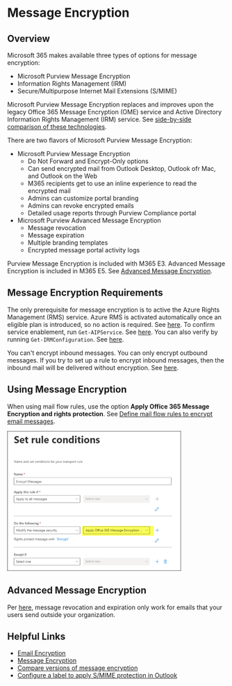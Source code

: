 # Message Encryption

## Overview

Microsoft 365 makes available three types of options for message encryption:

- Microsoft Purview Message Encryption
- Information Rights Management (IRM)
- Secure/Multipurpose Internet Mail Extensions (S/MIME)

Microsoft Purview Message Encryption replaces and improves upon the legacy Office 365 Message Encryption (OME) service and Active Directory Information Rights Management (IRM) service. See [side-by-side comparison of these technologies](https://learn.microsoft.com/en-us/purview/ome-version-comparison#side-by-side-comparison-of-message-encryption-features-and-capabilities).

There are two flavors of Microsoft Purview Message Encryption:

- Microsoft Purview Message Encryption
  - Do Not Forward and Encrypt-Only options
  - Can send encrypted mail from Outlook Desktop, Outlook ofr Mac, and Outlook on the Web
  - M365 recipients get to use an inline experience to read the encrypted mail
  - Admins can customize portal branding
  - Admins can revoke encrypted emails
  - Detailed usage reports through Purview Compliance portal
- Microsoft Purview Advanced Message Encryption
  - Message revocation
  - Message expiration
  - Multiple branding templates
  - Encrypted message portal activity logs

Purview Message Encryption is included with M365 E3. Advanced Message Encryption is included in M365 E5. See [Advanced Message Encryption](https://learn.microsoft.com/en-us/purview/ome-advanced-message-encryption).

## Message Encryption Requirements

The only prerequisite for message encryption is to active the Azure Rights Management (RMS) service. Azure RMS is activated automatically once an eligible plan is introduced, so no action is required.  See [here](https://learn.microsoft.com/en-us/purview/set-up-new-message-encryption-capabilities#verify-that-azure-rights-management-is-active). To confirm service enablement, run `Get-AIPService`. See [here](https://learn.microsoft.com/en-us/azure/information-protection/activate-service#activate-protection-via-powershell). You can also verify by running `Get-IRMConfiguration`.  See [here](https://learn.microsoft.com/en-us/purview/set-up-new-message-encryption-capabilities#verify-microsoft-purview-message-encryption-configuration-in-exchange-online-powershell).

You can't encrypt inbound messages. You can only encrypt outbound messages. If you try to set up a rule to encrypt inbound messages, then the inbound mail will be delivered without encryption. See [here](https://learn.microsoft.com/en-us/purview/define-mail-flow-rules-to-encrypt-email).

## Using Message Encryption

When using mail flow rules, use the option **Apply Office 365 Message Encryption and rights protection**. See [Define mail flow rules to encrypt email messages](https://learn.microsoft.com/en-us/purview/define-mail-flow-rules-to-encrypt-email).

<img src='img/20231251-035100.png' width='400px'>




## Advanced Message Encryption

Per [here](https://learn.microsoft.com/en-us/purview/ome#:~:text=Message%20revocation%20and%20expiration%20only%20work%20for%20emails%20that%20your%20users%20send%20to%20recipients%20outside%20your%20organization.), message revocation and expiration only work for emails that your users send outside your organization.  

## Helpful Links

- [Email Encryption](https://learn.microsoft.com/en-us/purview/email-encryption)
- [Message Encryption](https://learn.microsoft.com/en-us/purview/ome)
- [Compare versions of message encryption](https://learn.microsoft.com/en-us/purview/ome-version-comparison)
- [Configure a label to apply S/MIME protection in Outlook](https://learn.microsoft.com/en-us/purview/sensitivity-labels-office-apps#configure-a-label-to-apply-smime-protection-in-outlook)
